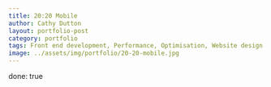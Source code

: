 ```yaml
---
title: 20:20 Mobile
author: Cathy Dutton
layout: portfolio-post
category: portfolio
tags: Front end development, Performance, Optimisation, Website design
image: ../assets/img/portfolio/20-20-mobile.jpg
---
```


done: true